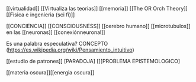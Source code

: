 [[virtualidad]] [[Virtualiza las teorias]] [[memoria]] [[The OR Orch Theory]]
[[Fisica e ingenieria (sci fi)]]

[[CONCIENCIA]] [[CONSCIOUSNESS]] [[cerebro humano]] [[microtubulos]] en las [[neuronas]] [[conexiónneuronal]]


Es una palabra especulativa? CONCEPTO
(https://es.wikipedia.org/wiki/Pensamiento_intuitivo)


[[estudio de patrones]] [PARADOJA] [][PROBLEMA EPISTEMOLOGICO]

[[materia oscura]][[energia oscura]]

